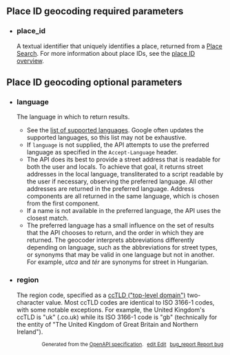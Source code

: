 <!--- This is a generated file, do not edit! -->
<!--- [START maps_http_parameters_geocode_place_id] -->
<h2 id="place-id-geocoding-required-parameters">Place ID geocoding required parameters</h2>

-   <h3 class="" id="place_id">place_id</h3>

    A textual identifier that uniquely identifies a place, returned from a [Place Search](https://developers.google.com/maps/documentation/places/web-service/search).
    For more information about place IDs, see the [place ID overview](https://developers.google.com/maps/documentation/places/web-service/place-id).

<h2 id="place-id-geocoding-optional-parameters">Place ID geocoding optional parameters</h2>

-   <h3 class="" id="language">language</h3>

    The language in which to return results.

    -   See the [list of supported languages](https://developers.google.com/maps/faq#languagesupport). Google often updates the supported languages, so this list may not be exhaustive.
    -   If `language` is not supplied, the API attempts to use the preferred language as specified in the `Accept-Language` header.
    -   The API does its best to provide a street address that is readable for both the user and locals. To achieve that goal, it returns street addresses in the local language, transliterated to a script readable by the user if necessary, observing the preferred language. All other addresses are returned in the preferred language. Address components are all returned in the same language, which is chosen from the first component.
    -   If a name is not available in the preferred language, the API uses the closest match.
    -   The preferred language has a small influence on the set of results that the API chooses to return, and the order in which they are returned. The geocoder interprets abbreviations differently depending on language, such as the abbreviations for street types, or synonyms that may be valid in one language but not in another. For example, *utca* and *tér* are synonyms for street in Hungarian.

-   <h3 class="" id="region">region</h3>

    The region code, specified as a [ccTLD ("top-level domain")](https://en.wikipedia.org/wiki/List_of_Internet_top-level_domains#Country_code_top-level_domains) two-character value. Most ccTLD codes are identical to ISO 3166-1 codes, with some notable exceptions. For example, the United Kingdom's ccTLD is "uk" (.co.uk) while its ISO 3166-1 code is "gb" (technically for the entity of "The United Kingdom of Great Britain and Northern Ireland").


<p style="text-align: right; font-size: smaller;">Generated from the <a class="gc-analytics-event" data-category="GMP" data-label="openapi-github" href="https://github.com/googlemaps/openapi-specification" title="Google Maps Platform OpenAPI Specification" class="external">OpenAPI specification</a>.
<a class="gc-analytics-event" data-category="GMP" data-label="openapi-github-maps-http-parameters-geocode-place-id" data-action="edit" style="margin-left: 5px;" href="https://github.com/googlemaps/openapi-specification/tree/main/specification/parameters" title="Edit on GitHub"><span class="material-icons">edit</span> Edit</a>
<a class="gc-analytics-event" data-category="GMP" data-label="openapi-github-maps-http-parameters-geocode-place-id" data-action="bug" style="margin-left: 5px;" href="https://github.com/googlemaps/openapi-specification/issues/new?assignees=&labels=type%3A+bug%2C+triage+me&template=bug_report.md&title=[parameters] Bug - /maps/api/geocode/json" title="File bug for parameters on GitHub"><span class="material-icons">bug_report</span> Report bug</a>
</p>

<!--- [END maps_http_parameters_geocode_place_id] -->